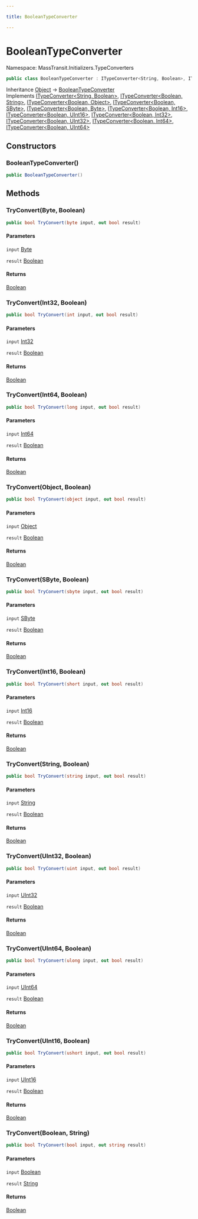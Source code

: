 ```yaml
---

title: BooleanTypeConverter

---
```


# BooleanTypeConverter

Namespace: MassTransit.Initializers.TypeConverters

```csharp
public class BooleanTypeConverter : ITypeConverter<String, Boolean>, ITypeConverter<Boolean, String>, ITypeConverter<Boolean, Object>, ITypeConverter<Boolean, SByte>, ITypeConverter<Boolean, Byte>, ITypeConverter<Boolean, Int16>, ITypeConverter<Boolean, UInt16>, ITypeConverter<Boolean, Int32>, ITypeConverter<Boolean, UInt32>, ITypeConverter<Boolean, Int64>, ITypeConverter<Boolean, UInt64>
```

Inheritance [Object](https://learn.microsoft.com/en-us/dotnet/api/system.object) → [BooleanTypeConverter](../masstransit-initializers-typeconverters/booleantypeconverter)<br/>
Implements [ITypeConverter\<String, Boolean\>](../masstransit-initializers/itypeconverter-2), [ITypeConverter\<Boolean, String\>](../masstransit-initializers/itypeconverter-2), [ITypeConverter\<Boolean, Object\>](../masstransit-initializers/itypeconverter-2), [ITypeConverter\<Boolean, SByte\>](../masstransit-initializers/itypeconverter-2), [ITypeConverter\<Boolean, Byte\>](../masstransit-initializers/itypeconverter-2), [ITypeConverter\<Boolean, Int16\>](../masstransit-initializers/itypeconverter-2), [ITypeConverter\<Boolean, UInt16\>](../masstransit-initializers/itypeconverter-2), [ITypeConverter\<Boolean, Int32\>](../masstransit-initializers/itypeconverter-2), [ITypeConverter\<Boolean, UInt32\>](../masstransit-initializers/itypeconverter-2), [ITypeConverter\<Boolean, Int64\>](../masstransit-initializers/itypeconverter-2), [ITypeConverter\<Boolean, UInt64\>](../masstransit-initializers/itypeconverter-2)

## Constructors

### **BooleanTypeConverter()**

```csharp
public BooleanTypeConverter()
```

## Methods

### **TryConvert(Byte, Boolean)**

```csharp
public bool TryConvert(byte input, out bool result)
```

#### Parameters

`input` [Byte](https://learn.microsoft.com/en-us/dotnet/api/system.byte)<br/>

`result` [Boolean](https://learn.microsoft.com/en-us/dotnet/api/system.boolean)<br/>

#### Returns

[Boolean](https://learn.microsoft.com/en-us/dotnet/api/system.boolean)<br/>

### **TryConvert(Int32, Boolean)**

```csharp
public bool TryConvert(int input, out bool result)
```

#### Parameters

`input` [Int32](https://learn.microsoft.com/en-us/dotnet/api/system.int32)<br/>

`result` [Boolean](https://learn.microsoft.com/en-us/dotnet/api/system.boolean)<br/>

#### Returns

[Boolean](https://learn.microsoft.com/en-us/dotnet/api/system.boolean)<br/>

### **TryConvert(Int64, Boolean)**

```csharp
public bool TryConvert(long input, out bool result)
```

#### Parameters

`input` [Int64](https://learn.microsoft.com/en-us/dotnet/api/system.int64)<br/>

`result` [Boolean](https://learn.microsoft.com/en-us/dotnet/api/system.boolean)<br/>

#### Returns

[Boolean](https://learn.microsoft.com/en-us/dotnet/api/system.boolean)<br/>

### **TryConvert(Object, Boolean)**

```csharp
public bool TryConvert(object input, out bool result)
```

#### Parameters

`input` [Object](https://learn.microsoft.com/en-us/dotnet/api/system.object)<br/>

`result` [Boolean](https://learn.microsoft.com/en-us/dotnet/api/system.boolean)<br/>

#### Returns

[Boolean](https://learn.microsoft.com/en-us/dotnet/api/system.boolean)<br/>

### **TryConvert(SByte, Boolean)**

```csharp
public bool TryConvert(sbyte input, out bool result)
```

#### Parameters

`input` [SByte](https://learn.microsoft.com/en-us/dotnet/api/system.sbyte)<br/>

`result` [Boolean](https://learn.microsoft.com/en-us/dotnet/api/system.boolean)<br/>

#### Returns

[Boolean](https://learn.microsoft.com/en-us/dotnet/api/system.boolean)<br/>

### **TryConvert(Int16, Boolean)**

```csharp
public bool TryConvert(short input, out bool result)
```

#### Parameters

`input` [Int16](https://learn.microsoft.com/en-us/dotnet/api/system.int16)<br/>

`result` [Boolean](https://learn.microsoft.com/en-us/dotnet/api/system.boolean)<br/>

#### Returns

[Boolean](https://learn.microsoft.com/en-us/dotnet/api/system.boolean)<br/>

### **TryConvert(String, Boolean)**

```csharp
public bool TryConvert(string input, out bool result)
```

#### Parameters

`input` [String](https://learn.microsoft.com/en-us/dotnet/api/system.string)<br/>

`result` [Boolean](https://learn.microsoft.com/en-us/dotnet/api/system.boolean)<br/>

#### Returns

[Boolean](https://learn.microsoft.com/en-us/dotnet/api/system.boolean)<br/>

### **TryConvert(UInt32, Boolean)**

```csharp
public bool TryConvert(uint input, out bool result)
```

#### Parameters

`input` [UInt32](https://learn.microsoft.com/en-us/dotnet/api/system.uint32)<br/>

`result` [Boolean](https://learn.microsoft.com/en-us/dotnet/api/system.boolean)<br/>

#### Returns

[Boolean](https://learn.microsoft.com/en-us/dotnet/api/system.boolean)<br/>

### **TryConvert(UInt64, Boolean)**

```csharp
public bool TryConvert(ulong input, out bool result)
```

#### Parameters

`input` [UInt64](https://learn.microsoft.com/en-us/dotnet/api/system.uint64)<br/>

`result` [Boolean](https://learn.microsoft.com/en-us/dotnet/api/system.boolean)<br/>

#### Returns

[Boolean](https://learn.microsoft.com/en-us/dotnet/api/system.boolean)<br/>

### **TryConvert(UInt16, Boolean)**

```csharp
public bool TryConvert(ushort input, out bool result)
```

#### Parameters

`input` [UInt16](https://learn.microsoft.com/en-us/dotnet/api/system.uint16)<br/>

`result` [Boolean](https://learn.microsoft.com/en-us/dotnet/api/system.boolean)<br/>

#### Returns

[Boolean](https://learn.microsoft.com/en-us/dotnet/api/system.boolean)<br/>

### **TryConvert(Boolean, String)**

```csharp
public bool TryConvert(bool input, out string result)
```

#### Parameters

`input` [Boolean](https://learn.microsoft.com/en-us/dotnet/api/system.boolean)<br/>

`result` [String](https://learn.microsoft.com/en-us/dotnet/api/system.string)<br/>

#### Returns

[Boolean](https://learn.microsoft.com/en-us/dotnet/api/system.boolean)<br/>
